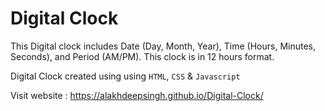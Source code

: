 # Digital Clock
This Digital clock includes Date (Day, Month, Year), Time (Hours, Minutes, Seconds), and Period (AM/PM). This clock is in 12 hours format.

Digital Clock created using using `HTML`, `CSS` & `Javascript`

Visit website : https://alakhdeepsingh.github.io/Digital-Clock/
